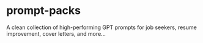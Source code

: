 # prompt-packs
A clean collection of high-performing GPT prompts for job seekers, resume improvement, cover letters, and more...

